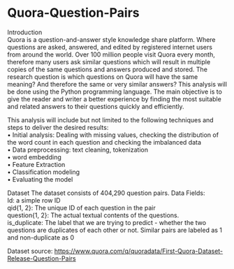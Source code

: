 # Quora-Question-Pairs
Introduction <br />
Quora is a question-and-answer style knowledge share platform. Where  questions are asked, answered, and edited by registered internet users from around the world. Over 100 million people visit Quora every month, therefore many users ask similar questions which will result in multiple copies of the same questions and answers produced and stored. The research question is which questions on Quora will have the same meaning? And therefore the same or very similar answers? This analysis will be done using the Python programming language. The main objective is to give the reader and writer a better experience by finding the most suitable and related answers to their questions quickly and efficiently. 

This analysis will include but not limited to the following techniques and steps to deliver the desired results: <br />
•	Initial analysis: Dealing with missing values, checking the distribution of the word count in each question and checking the imbalanced data <br />
•	Data preprocessing: text cleaning, tokenization <br />
• word embedding <br />
• Feature Extraction <br />
•	Classification modeling <br />
•	Evaluating the model  <br />

Dataset
The dataset consists of 404,290 question pairs.
Data Fields: <br />
Id: a simple row ID <br />
qid{1, 2}: The unique ID of each question in the pair <br />
question{1, 2}: The actual textual contents of the questions. <br />
is_duplicate: The label that we are trying to predict - whether the two questions are duplicates of each other or not. Similar pairs are labeled as 1 and non-duplicate as 0  <br />

Dataset source:
https://www.quora.com/q/quoradata/First-Quora-Dataset-Release-Question-Pairs


